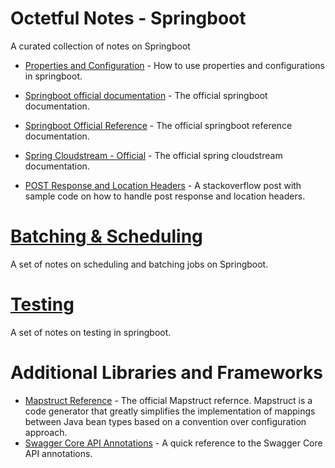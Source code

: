 # Octetful Notes - Springboot

A curated collection of notes on Springboot

* [Properties and Configuration](https://www.baeldung.com/properties-with-spring) - How to use properties and configurations in springboot.

* [Springboot official documentation](https://docs.spring.io/spring-boot/docs/current/reference/htmlsingle/#boot-documentation) - The official springboot documentation.
* [Springboot Official Reference](https://docs.spring.io/spring-boot/docs/current/reference/htmlsingle/#using-boot-spring-beans-and-dependency-injection) - The official springboot reference documentation.
* [Spring Cloudstream - Official](https://docs.spring.io/spring-cloud-stream/docs/3.0.8.RELEASE/reference/html/spring-cloud-stream.html#spring-cloud-stream-overview-introducing) - The official spring cloudstream documentation.
* [POST Response and Location Headers](https://stackoverflow.com/questions/42546141/add-location-header-to-spring-mvcs-post-response) - A stackoverflow post with sample code on how to handle post response and location headers.

# [Batching & Scheduling](./batching/index.md)
A set of notes on scheduling and batching jobs on Springboot.

# [Testing](./testing/index.md)
A set of notes on testing in springboot.

# Additional Libraries and Frameworks
* [Mapstruct Reference](https://mapstruct.org/documentation/stable/reference/html/) - The official Mapstruct refernce. Mapstruct is a code generator that greatly simplifies the implementation of mappings between Java bean types based on a convention over configuration approach.
* [Swagger Core API Annotations](https://github.com/swagger-api/swagger-core/wiki/Annotations) - A quick reference to the Swagger Core API annotations.